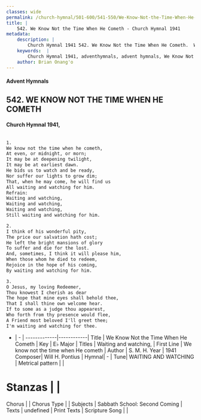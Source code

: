 ```yaml
---
classes: wide
permalink: /church-hymnal/501-600/541-550/We-Know-Not-the-Time-When-He-Cometh/
title: |
    542. We Know Not the Time When He Cometh - Church Hymnal 1941
metadata:
    description: |
        Church Hymnal 1941 542. We Know Not the Time When He Cometh.  We know not the time when he cometh,  At even, or midnight, or morn;  It may be at deepening twilight,  It may be at earliest dawn.  He bids us to watch and be ready,  Nor suffer our lights to grow dim;  That, when he may come, he will find us  All waiting and watching for him.  
    keywords:  |
        Church Hymnal 1941, adventhymnals, advent hymnals, We Know Not the Time When He Cometh, We know not the time when He cometh. Waiting and watching, 
    author: Brian Onang'o
---
```


#### Advent Hymnals
## 542. WE KNOW NOT THE TIME WHEN HE COMETH
####  Church Hymnal 1941,

```txt

1.
We know not the time when he cometh, 
At even, or midnight, or morn; 
It may be at deepening twilight, 
It may be at earliest dawn. 
He bids us to watch and be ready, 
Nor suffer our lights to grow dim; 
That, when he may come, he will find us 
All waiting and watching for him. 
Refrain:
Waiting and watching, 
Waiting and watching, 
Waiting and watching, 
Still waiting and watching for him. 

2.
I think of his wonderful pity, 
The price our salvation hath cost; 
He left the bright mansions of glory 
To suffer and die for the lost. 
And, sometimes, I think it will please him, 
When those whom he died to redeem, 
Rejoice in the hope of his coming, 
By waiting and watching for him. 

3.
O Jesus, my loving Redeemer, 
Thou knowest I cherish as dear 
The hope that mine eyes shall behold thee, 
That I shall thine own welcome hear. 
If to some as a judge thou appearest, 
Who forth from thy presence would flee, 
A Friend most beloved I'll greet thee; 
I'm waiting and watching for thee.

```

- |   -  |
-------------|------------|
Title | We Know Not the Time When He Cometh |
Key | E♭ Major |
Titles | Waiting and watching,  |
First Line | We know not the time when He cometh |
Author | S. M. H.
Year | 1941
Composer| Will H. Pontius |
Hymnal|  - |
Tune| WAITING AND WATCHING |
Metrical pattern | |
# Stanzas |  |
Chorus |  |
Chorus Type |  |
Subjects | Sabbath School: Second Coming |
Texts | undefined |
Print Texts | 
Scripture Song |  |
    
